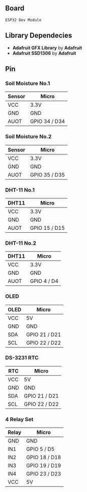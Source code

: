 ## Board
```
ESP32 Dev Module
```

## Library Dependecies
- **Adafruit GFX Library** by **Adafruit**
- **Adafruit SSD1306** by **Adafruit**


## Pin
### Soil Moisture No.1
| Sensor    | Micro                 |
| --------- | --------------------- |
| VCC       | 3.3V                  |
| GND       | GND                   |
| AUOT      | GPIO 34 / D34         |

### Soil Moisture No.2
| Sensor    | Micro                 |
| --------- | --------------------- |
| VCC       | 3.3V                  |
| GND       | GND                   |
| AUOT      | GPIO 35 / D35         |

### DHT-11 No.1
| DHT11     | Micro                 |
| --------- | --------------------- |
| VCC       | 3.3V                  |
| GND       | GND                   |
| AUOT      | GPIO 15 / D15         |

### DHT-11 No.2
| DHT11     | Micro                 |
| --------- | --------------------- |
| VCC       | 3.3V                  |
| GND       | GND                   |
| AUOT      | GPIO 4 / D4           |

### OLED
| OLED      | Micro                 |
| --------- | --------------------- |
| VCC       | 5V                    |
| GND       | GND                   |
| SDA       | GPIO 21 / D21         |
| SCL       | GPIO 22 / D22         |

### DS-3231 RTC
| RTC       | Micro                 |
| --------- | --------------------- |
| VCC       | 5V                    |
| GND       | GND                   |
| SDA       | GPIO 21 / D21         |
| SCL       | GPIO 22 / D22         |


### 4 Relay Set
| Relay     | Micro                 |
| --------- | --------------------- |
| GND       | GND                   |
| IN1       | GPIO 5 / D5           |
| IN2       | GPIO 18 / D18         |
| IN3       | GPIO 19 / D19         |
| IN4       | GPIO 23 / D23         |
| VCC       | 5V                    |

